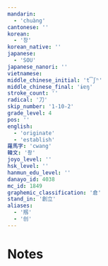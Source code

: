 ```yaml
---
mandarin:
  - 'chuàng'
cantonese: ''
korean:
  - '창'
korean_native: ''
japanese:
  - 'SOU'
japanese_nanori: ''
vietnamese:
middle_chinese_initial: 't͡ʃʰ'
middle_chinese_final: 'ɨɐŋ'
stroke_count: ''
radical: '刀'
skip_number: '1-10-2'
grade_level: 4
pos: ''
english:
  - 'originate'
  - 'establish'
羅馬字: 'cwang'
韓文: '촹'
joyo_level: ''
hsk_level: ''
hanmun_edu_level: ''
danayo_id: 4038
mc_id: 1849
graphemic_classification: '倉'
stand_in: '創立'
aliases:
  - '剏'
  - '创'
---
```


# Notes
